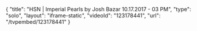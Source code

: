 {
    "title": "HSN | Imperial Pearls by Josh Bazar 10.17.2017 - 03 PM",
    "type": "solo",
    "layout": "iframe-static",
    "videoId": "123178441",
    "url": "\/tvpembed\/123178441"
}